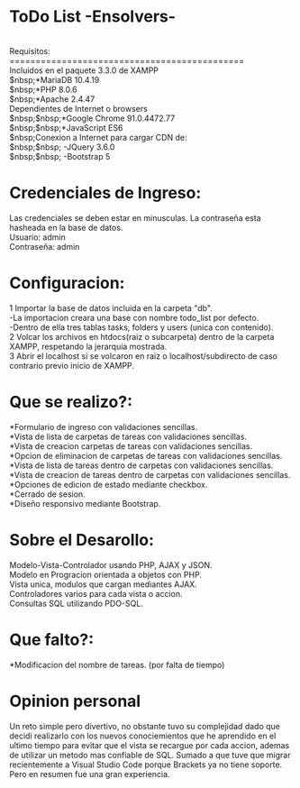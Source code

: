 # ToDo List -Ensolvers-
<br />
Requisitos:
<br />
=============================================
<br />
Incluidos en el paquete 3.3.0 de XAMPP
<br />
$nbsp;*MariaDB 10.4.19
<br />
$nbsp;*PHP 8.0.6
<br />
$nbsp;*Apache 2.4.47
<br />
Dependientes de Internet o browsers
<br />
$nbsp;$nbsp;*Google Chrome 91.0.4472.77
<br />
$nbsp;$nbsp;*JavaScript ES6
<br />
$nbsp;Conexion a Internet para cargar CDN de:
<br />
$nbsp;$nbsp;  -JQuery 3.6.0
  <br />
$nbsp;$nbsp;  -Bootstrap 5    
  
Credenciales de Ingreso:
=============================================
Las credenciales se deben estar en minusculas. La contraseña esta hasheada en la base de datos.
<br />
Usuario: admin
<br />
Contraseña: admin

Configuracion:
=============================================
1 Importar la base de datos incluida en la carpeta "db".
<br />
  -La importacion creara una base con nombre todo_list por defecto. 
  <br />
  -Dentro de ella tres tablas tasks, folders y users (unica con contenido).
  <br />
2 Volcar los archivos en htdocs(raiz o subcarpeta) dentro de la carpeta XAMPP, respetando la jerarquia mostrada.
<br />
3 Abrir el localhost si se volcaron en raiz o localhost/subdirecto de caso contrario previo inicio de XAMPP.
<br />

Que se realizo?:
=============================================
*Formulario de ingreso con validaciones sencillas.
<br />
*Vista de lista de carpetas de tareas con validaciones sencillas.
<br />
*Vista de creacion carpetas de tareas con validaciones sencillas.
<br />
*Opcion de eliminacion de carpetas de tareas con validaciones sencillas.
<br />
*Vista de lista de tareas dentro de carpetas con validaciones sencillas.
<br />
*Vista de creacion de tareas dentro de carpetas con validaciones sencillas.
<br />
*Opciones de edicion de estado mediante checkbox.
<br />
*Cerrado de sesion.
<br />
*Diseño responsivo mediante Bootstrap.

Sobre el Desarollo:
=============================================
Modelo-Vista-Controlador usando PHP, AJAX y JSON.
<br />
Modelo en Progracion orientada a objetos con PHP.
<br />
Vista unica, modulos que cargan mediantes AJAX.
<br />
Controladores varios para cada vista o accion.
<br />
Consultas SQL utilizando PDO-SQL.

Que falto?:
=============================================
*Modificacion del nombre de tareas. (por falta de tiempo)

Opinion personal
=============================================
Un reto simple pero divertivo, no obstante tuvo su complejidad dado que decidi realizarlo con los nuevos conociemientos que he aprendido en el ultimo tiempo para evitar que el vista se recargue por cada accion, ademas de utilizar un metodo mas confiable de SQL. Sumado a que tuve que migrar recientemente a Visual Studio Code porque Brackets ya no tiene soporte. Pero en resumen fue una gran experiencia.
